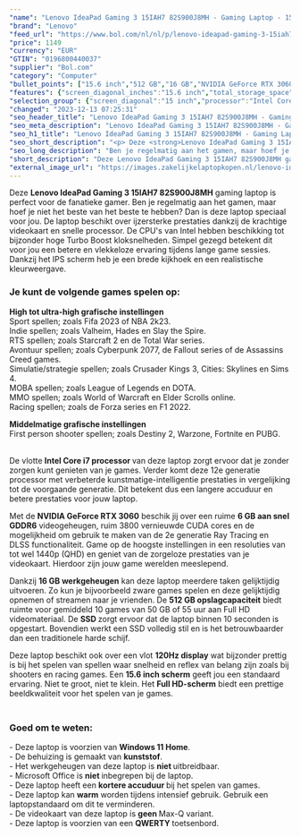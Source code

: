 ```yaml
---
"name": "Lenovo IdeaPad Gaming 3 15IAH7 82S900J8MH - Gaming Laptop - 15.6 inch - 120Hz"
"brand": "Lenovo"
"feed_url": "https://www.bol.com/nl/nl/p/lenovo-ideapad-gaming-3-15iah7-82s900j8mh-gaming-laptop-15-6-inch-120hz/9300000110459369"
"price": 1149
"currency": "EUR"
"GTIN": "0196800440037"
"supplier": "Bol.com"
"category": "Computer"
"bullet_points": ["15.6 inch","512 GB","16 GB","NVIDIA GeForce RTX 3060","Gaming"]
"features": {"screen_diagonal_inches":"15.6 inch","total_storage_space":"512 GB","memory_size":"16 GB","graphics_card":"NVIDIA GeForce RTX 3060","purpose_laptop":"Gaming"}
"selection_group": {"screen_diagonal":"15 inch","processor":"Intel Core i7","changed_price_past_3_days":false,"product_family":"Ideapad"}
"changed": "2023-12-13 07:25:31"
"seo_header_title": "Lenovo IdeaPad Gaming 3 15IAH7 82S900J8MH - Gaming Laptop - 15.6 inch - 120Hz"
"seo_meta_description": "Lenovo IdeaPad Gaming 3 15IAH7 82S900J8MH - Gaming Laptop - 15.6 inch - 120Hz"
"seo_h1_title": "Lenovo IdeaPad Gaming 3 15IAH7 82S900J8MH - Gaming Laptop - 15.6 inch - 120Hz"
"seo_short_description": "<p> Deze <strong>Lenovo IdeaPad Gaming 3 15IAH7 82S900J8MH</strong> gaming laptop is perfect voor de fanatieke gamer."
"seo_long_description": "Ben je regelmatig aan het gamen, maar hoef je niet het beste van het beste te hebben? Dan is deze laptop speciaal voor jou. De laptop beschikt over ijzersterke prestaties dankzij de krachtige videokaart en snelle processor. De CPU's van Intel hebben beschikking tot bijzonder hoge Turbo Boost kloksnelheden. Simpel gezegd betekent dit voor jou een betere en vlekkeloze ervaring tijdens lange game sessies. Dankzij het IPS scherm heb je een brede kijkhoek en een realistische kleurweergave. </p> <p>  </p> <h3>Je kunt de volgende games spelen op:</h3> <p>  </p> <p> <strong>High tot ultra-high grafische instellingen</strong><br />Sport spellen; zoals Fifa 2023 of NBA 2k23. <br />Indie spellen; zoals Valheim, Hades en Slay the Spire. <br />RTS spellen; zoals Starcraft 2 en de Total War series. <br />Avontuur spellen; zoals Cyberpunk 2077, de Fallout series of de Assassins Creed games. <br />Simulatie/strategie spellen; zoals Crusader Kings 3, Cities: Skylines en Sims 4. <br />MOBA spellen; zoals League of Legends en DOTA. <br />MMO spellen; zoals World of Warcraft en Elder Scrolls online. <br />Racing spellen; zoals de Forza series en F1 2022. </p> <p> <strong>Middelmatige grafische instellingen</strong><br />First person shooter spellen; zoals Destiny 2, Warzone, Fortnite en PUBG. </p> <p> <br />De vlotte <strong>Intel Core i7 processor </strong>van deze laptop zorgt ervoor dat je zonder zorgen kunt genieten van je games. Verder komt deze 12e generatie processor met verbeterde kunstmatige-intelligentie prestaties in vergelijking tot de voorgaande generatie. Dit betekent dus een langere accuduur en betere prestaties voor jouw laptop. </p> <p> Met de <strong>NVIDIA GeForce RTX 3060</strong> beschik jij over een ruime <strong>6 GB aan snel GDDR6</strong> videogeheugen, ruim 3800 vernieuwde CUDA cores en de mogelijkheid om gebruik te maken van de 2e generatie Ray Tracing en DLSS functionaliteit. Game op de hoogste instellingen in een resoluties van tot wel 1440p (QHD) en geniet van de zorgeloze prestaties van je videokaart. Hierdoor zijn jouw game werelden meeslepend. </p> <p> Dankzij <strong>16 GB werkgeheugen</strong> kan deze laptop meerdere taken gelijktijdig uitvoeren. Zo kun je bijvoorbeeld zware games spelen en deze gelijktijdig opnemen of streamen naar je vrienden. De <strong>512 GB opslagcapaciteit</strong> biedt ruimte voor gemiddeld 10 games van 50 GB of 55 uur aan Full HD videomateriaal. De <strong>SSD </strong>zorgt ervoor dat de laptop binnen 10 seconden is opgestart. Bovendien werkt een SSD volledig stil en is het betrouwbaarder dan een traditionele harde schijf. </p> <p> Deze laptop beschikt ook over een vlot <strong>120Hz display</strong> wat bijzonder prettig is bij het spelen van spellen waar snelheid en reflex van belang zijn zoals bij shooters en racing games. Een <strong>15. 6 inch scherm</strong> geeft jou een standaard ervaring. Niet te groot, niet te klein. Het <strong>Full HD-scherm</strong> biedt een prettige beeldkwaliteit voor het spelen van je games. </p> <h3><br />Goed om te weten:</h3> <p> - Deze laptop is voorzien van <strong>Windows 11 Home</strong>. <br />- De behuizing is gemaakt van <strong>kunststof</strong>. <br />- Het werkgeheugen van deze laptop is <strong>niet </strong>uitbreidbaar. <br />- Microsoft Office is <strong>niet </strong>inbegrepen bij de laptop. <br />- Deze laptop heeft een <strong>kortere accuduur </strong>bij het spelen van games. <br />- Deze laptop kan <strong>warm</strong> worden tijdens intensief gebruik. Gebruik een laptopstandaard om dit te verminderen. <br />- De videokaart van deze laptop is <strong>geen </strong>Max-Q variant. <br />- Deze laptop is voorzien van een <strong>QWERTY </strong>toetsenbord. </p>"
"short_description": "Deze Lenovo IdeaPad Gaming 3 15IAH7 82S900J8MH gaming laptop is perfect voor de fanatieke gamer. Ben je regelmatig aan het gamen, maar hoef je niet het beste van het beste te hebben? Dan is deze laptop speciaal voor jou. De laptop beschikt over ijzersterke prestaties dankzij de krachtige videokaart en snelle processor. De CPU's van Intel hebben beschikking tot bijzonder hoge Turbo Boost kloksnelheden. Simpel gezegd betekent dit voor jou een betere en vlekkeloze ervaring tijdens lange game sessies. Dankzij het IPS scherm heb je een brede kijkhoek en een realistische kleurweergave. Je kunt de volgende games spelen op: High tot ultra-high grafische instellingen Sport spellen; zoals Fifa 2023 of NBA 2k23. Indie spellen; zoals Valheim, Hades en Slay the Spire. RTS spellen; zoals Starcraft 2 en de Total War series. Avontuur spellen; zoals Cyberpunk 2077, de Fallout series of de Assassins Creed games. Simulatie/strategie spellen; zoals Crusader Kings 3, Cities: Skylines en Sims 4. MOBA spellen; zoals League of Legends en DOTA. MMO spellen; zoals World of Warcraft en Elder Scrolls online. Racing spellen; zoals de Forza series en F1 2022. Middelmatige grafische instellingen First person shooter spellen; zoals Destiny 2, Warzone, Fortnite en PUBG. De vlotte Intel Core i7 processor van deze laptop zorgt ervoor dat je zonder zorgen kunt genieten van je games. Verder komt deze 12e generatie processor met verbeterde kunstmatige-intelligentie prestaties in vergelijking tot de voorgaande generatie. Dit betekent dus een langere accuduur en betere prestaties voor jouw laptop. Met de NVIDIA GeForce RTX 3060 beschik jij over een ruime 6 GB aan snel GDDR6 videogeheugen, ruim 3800 vernieuwde CUDA cores en de mogelijkheid om gebruik te maken van de 2e generatie Ray Tracing en DLSS functionaliteit. Game op de hoogste instellingen in een resoluties van tot wel 1440p (QHD) en geniet van de zorgeloze prestaties van je videokaart. Hierdoor zijn jouw game werelden meeslepend. Dankzij 16 GB werkgeheugen kan deze laptop meerdere taken gelijktijdig uitvoeren. Zo kun je bijvoorbeeld zware games spelen en deze gelijktijdig opnemen of streamen naar je vrienden. De 512 GB opslagcapaciteit biedt ruimte voor gemiddeld 10 games van 50 GB of 55 uur aan Full HD videomateriaal. De SSD zorgt ervoor dat de laptop binnen 10 seconden is opgestart. Bovendien werkt een SSD volledig stil en is het betrouwbaarder dan een traditionele harde schijf. Deze laptop beschikt ook over een vlot 120Hz display wat bijzonder prettig is bij het spelen van spellen waar snelheid en reflex van belang zijn zoals bij shooters en racing games. Een 15.6 inch scherm geeft jou een standaard ervaring. Niet te groot, niet te klein. Het Full HD-scherm biedt een prettige beeldkwaliteit voor het spelen van je games. Goed om te weten: - Deze laptop is voorzien van Windows 11 Home. - De behuizing is gemaakt van kunststof. - Het werkgeheugen van deze laptop is niet uitbreidbaar. - Microsoft Office is niet inbegrepen bij de laptop. - Deze laptop heeft een kortere accuduur bij het spelen van games. - Deze laptop kan warm worden tijdens intensief gebruik. Gebruik een laptopstandaard om dit te verminderen. - De videokaart van deze laptop is geen Max-Q variant. - Deze laptop is voorzien van een QWERTY toetsenbord."
"external_image_url": "https://images.zakelijkelaptopkopen.nl/lenovo-ideapad-gaming-3-15iah7-82s900j8mh-gaming-laptop-15-6-inch-120hz.webp"
---
```


<p> Deze <strong>Lenovo IdeaPad Gaming 3 15IAH7 82S900J8MH</strong> gaming laptop is perfect voor de fanatieke gamer. Ben je regelmatig aan het gamen, maar hoef je niet het beste van het beste te hebben? Dan is deze laptop speciaal voor jou. De laptop beschikt over ijzersterke prestaties dankzij de krachtige videokaart en snelle processor. De CPU's van Intel hebben beschikking tot bijzonder hoge Turbo Boost kloksnelheden. Simpel gezegd betekent dit voor jou een betere en vlekkeloze ervaring tijdens lange game sessies. Dankzij het IPS scherm heb je een brede kijkhoek en een realistische kleurweergave. </p> <p>   </p> <h3>Je kunt de volgende games spelen op:</h3> <p>   </p> <p> <strong>High tot ultra-high grafische instellingen</strong><br />Sport spellen; zoals Fifa 2023 of NBA 2k23. <br />Indie spellen; zoals Valheim, Hades en Slay the Spire.<br />RTS spellen; zoals Starcraft 2 en de Total War series.<br />Avontuur spellen; zoals Cyberpunk 2077, de Fallout series of de Assassins Creed games.<br />Simulatie/strategie spellen; zoals Crusader Kings 3, Cities: Skylines en Sims 4.<br />MOBA spellen; zoals League of Legends en DOTA.<br />MMO spellen; zoals World of Warcraft en Elder Scrolls online.<br />Racing spellen; zoals de Forza series en F1 2022. </p> <p> <strong>Middelmatige grafische instellingen</strong><br />First person shooter spellen; zoals Destiny 2, Warzone, Fortnite en PUBG. </p> <p> <br />De vlotte <strong>Intel Core i7 processor </strong>van deze laptop zorgt ervoor dat je zonder zorgen kunt genieten van je games. Verder komt deze 12e generatie processor met verbeterde kunstmatige-intelligentie prestaties in vergelijking tot de voorgaande generatie. Dit betekent dus een langere accuduur en betere prestaties voor jouw laptop. </p> <p> Met de <strong>NVIDIA GeForce RTX 3060</strong> beschik jij over een ruime <strong>6 GB aan snel GDDR6</strong> videogeheugen, ruim 3800 vernieuwde CUDA cores en de mogelijkheid om gebruik te maken van de 2e generatie Ray Tracing en DLSS functionaliteit. Game op de hoogste instellingen in een resoluties van tot wel 1440p (QHD) en geniet van de zorgeloze prestaties van je videokaart. Hierdoor zijn jouw game werelden meeslepend. </p> <p> Dankzij <strong>16 GB werkgeheugen</strong> kan deze laptop meerdere taken gelijktijdig uitvoeren. Zo kun je bijvoorbeeld zware games spelen en deze gelijktijdig opnemen of streamen naar je vrienden. De <strong>512 GB opslagcapaciteit</strong> biedt ruimte voor gemiddeld 10 games van 50 GB of 55 uur aan Full HD videomateriaal. De <strong>SSD </strong>zorgt ervoor dat de laptop binnen 10 seconden is opgestart. Bovendien werkt een SSD volledig stil en is het betrouwbaarder dan een traditionele harde schijf. </p> <p> Deze laptop beschikt ook over een vlot <strong>120Hz display</strong> wat bijzonder prettig is bij het spelen van spellen waar snelheid en reflex van belang zijn zoals bij shooters en racing games. Een <strong>15.6 inch scherm</strong> geeft jou een standaard ervaring. Niet te groot, niet te klein. Het <strong>Full HD-scherm</strong> biedt een prettige beeldkwaliteit voor het spelen van je games. </p> <h3><br />Goed om te weten:</h3> <p> - Deze laptop is voorzien van <strong>Windows 11 Home</strong>.<br />- De behuizing is gemaakt van <strong>kunststof</strong>. <br />- Het werkgeheugen van deze laptop is <strong>niet </strong>uitbreidbaar.<br />- Microsoft Office is <strong>niet </strong>inbegrepen bij de laptop. <br />- Deze laptop heeft een <strong>kortere accuduur </strong>bij het spelen van games.<br />- Deze laptop kan <strong>warm</strong> worden tijdens intensief gebruik. Gebruik een laptopstandaard om dit te verminderen.<br />- De videokaart van deze laptop is <strong>geen </strong>Max-Q variant.<br />- Deze laptop is voorzien van een <strong>QWERTY </strong>toetsenbord. </p>